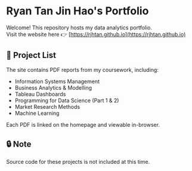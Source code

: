 # Ryan Tan Jin Hao's Portfolio

Welcome! This repository hosts my data analytics portfolio.  
Visit the website here 👉 [https://rjhtan.github.io](https://rjhtan.github.io)

## 📄 Project List
The site contains PDF reports from my coursework, including:

- Information Systems Management
- Business Analytics & Modelling
- Tableau Dashboards
- Programming for Data Science (Part 1 & 2)
- Market Research Methods
- Machine Learning

Each PDF is linked on the homepage and viewable in-browser.

## 🔒 Note
Source code for these projects is not included at this time.
